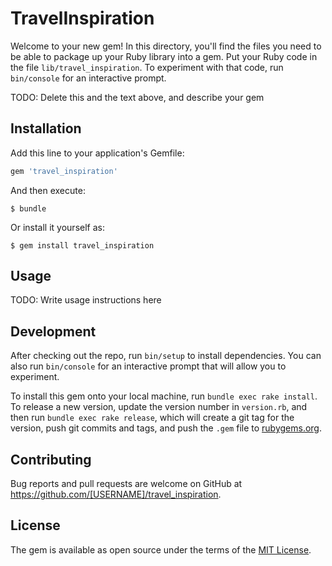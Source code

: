 # TravelInspiration

Welcome to your new gem! In this directory, you'll find the files you need to be able to package up your Ruby library into a gem. Put your Ruby code in the file `lib/travel_inspiration`. To experiment with that code, run `bin/console` for an interactive prompt.

TODO: Delete this and the text above, and describe your gem

## Installation

Add this line to your application's Gemfile:

```ruby
gem 'travel_inspiration'
```

And then execute:

    $ bundle

Or install it yourself as:

    $ gem install travel_inspiration

## Usage

TODO: Write usage instructions here

## Development

After checking out the repo, run `bin/setup` to install dependencies. You can also run `bin/console` for an interactive prompt that will allow you to experiment.

To install this gem onto your local machine, run `bundle exec rake install`. To release a new version, update the version number in `version.rb`, and then run `bundle exec rake release`, which will create a git tag for the version, push git commits and tags, and push the `.gem` file to [rubygems.org](https://rubygems.org).

## Contributing

Bug reports and pull requests are welcome on GitHub at https://github.com/[USERNAME]/travel_inspiration.

## License

The gem is available as open source under the terms of the [MIT License](http://opensource.org/licenses/MIT).
